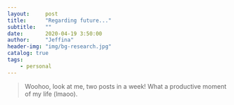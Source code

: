 ```yaml
---
layout:     post
title:      "Regarding future..."
subtitle:   ""
date:       2020-04-19 3:50:00
author:     "Jeffina"
header-img: "img/bg-research.jpg"
catalog: true
tags:
    - personal
---
```


> Woohoo, look at me, two posts in a week! What a productive moment of my life (lmaoo).
